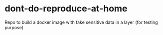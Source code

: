 # dont-do-reproduce-at-home
Repo to build a docker image with fake sensitive data in a layer (for testing purpose)
